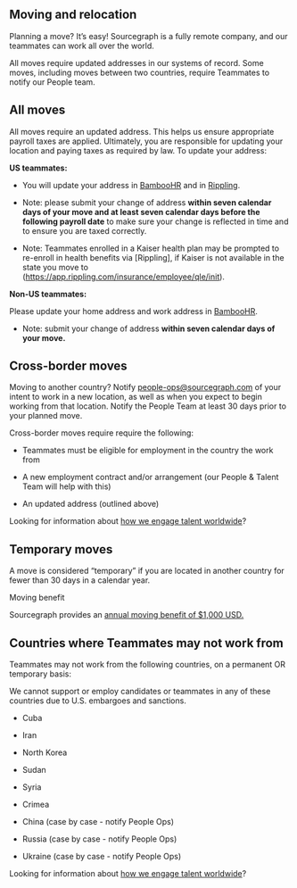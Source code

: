 ## **Moving and relocation**

Planning a move? It’s easy! Sourcegraph is a fully remote company, and our teammates can work all over the world.

All moves require updated addresses in our systems of record. Some moves, including moves between two countries, require Teammates to notify our People team.

## All moves

All moves require an updated address. This helps us ensure appropriate payroll taxes are applied. Ultimately, you are responsible for updating your location and paying taxes as required by law. To update your address:

**US teammates:**

-   You will update your address in [BambooHR](https://help.bamboohr.com/hc/en-us/articles/227321928-Employee-Access-Manual#:~:text=How%20do%20I%20update%20my%20information%3F) and in [Rippling](https://app.rippling.com/insurance/employee/qle/init).
    

-   Note: please submit your change of address **within seven calendar days of your move and at least seven calendar days before the following payroll date** to make sure your change is reflected in time and to ensure you are taxed correctly.
    
-   Note: Teammates enrolled in a Kaiser health plan may be prompted to re-enroll in health benefits via [Rippling], if Kaiser is not available in the state you move to (https://app.rippling.com/insurance/employee/qle/init).
    

**Non-US teammates:**

   Please update your home address and work address in [BambooHR](https://help.bamboohr.com/hc/en-us/articles/227321928-Employee-Access-Manual#:~:text=How%20do%20I%20update%20my%20information%3F).
    

-   Note:  submit your change of address **within seven calendar days of your move.**
    

## Cross-border moves

Moving to another country? Notify [people-ops@sourcegraph.com](mailto:people-ops@sourcegraph.com) of your intent to work in a new location, as well as when you expect to begin working from that location. Notify the People Team at least 30 days prior to your planned move.

Cross-border moves require require the following:

-   Teammates must be eligible for employment in the country the work from
    
-   A new employment contract and/or arrangement (our People & Talent Team will help with this)
    
-   An updated address (outlined above)
    

Looking for information about [how we engage talent worldwide](https://handbook.sourcegraph.com/departments/people-talent/people-ops/process/how-we-engage-talent-outside-the-us/#visa-sponsorship-and-immigration-assistance)?

  

## Temporary moves

A move is considered “temporary” if you are located in another country for fewer than 30 days in a calendar year.

Moving benefit

Sourcegraph provides an [annual moving benefit of $1,000 USD.](https://handbook.sourcegraph.com/benefits-pay-perks/benefits-perks/#-moving-help)

## Countries where Teammates may not work from

Teammates may not work from the following countries, on a permanent OR temporary basis:

We cannot support or employ candidates or teammates in any of these countries due to U.S. embargoes and sanctions.

-   Cuba
    
-   Iran
    
-   North Korea
    
-   Sudan
    
-   Syria
    
-   Crimea
    
-   China (case by case - notify People Ops)
    
-   Russia (case by case - notify People Ops)
    
-   Ukraine (case by case - notify People Ops)
    

Looking for information about [how we engage talent worldwide](https://handbook.sourcegraph.com/departments/people-talent/people-ops/process/how-we-engage-talent-outside-the-us/#visa-sponsorship-and-immigration-assistance)?
